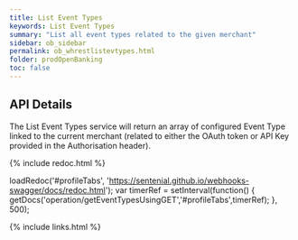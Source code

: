 ```yaml
---
title: List Event Types
keywords: List Event Types
summary: "List all event types related to the given merchant"
sidebar: ob_sidebar
permalink: ob_whrestlistevtypes.html
folder: prodOpenBanking
toc: false
---
```


## API Details 

The List Event Types service will return an array of configured Event Type linked to the current merchant (related to either the OAuth token or API Key provided in the Authorisation header).

<ul id="profileTabs" class="nav nav-tabs">
</ul>
  
{% include redoc.html %}
   
loadRedoc('#profileTabs', 'https://sentenial.github.io/webhooks-swagger/docs/redoc.html');
var timerRef = setInterval(function() { getDocs('operation/getEventTypesUsingGET','#profileTabs',timerRef); }, 500);
</script>
</div>
</div>


{% include links.html %}
